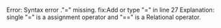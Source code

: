 Error: Syntax error ."=" missing.
fix:Add or type "=" in line 27 
Explanation: single "=" is a assignment operator and "==" is a Relational operator. 
